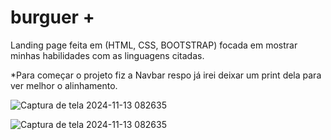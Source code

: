 # burguer +
Landing page feita em (HTML, CSS, BOOTSTRAP) focada em mostrar minhas habilidades com as linguagens citadas.  

*Para começar o projeto fiz a Navbar respo já irei deixar um print dela para ver melhor o alinhamento.


![Captura de tela 2024-11-13 082635](https://github.com/user-attachments/assets/5d9330e2-d26b-4ddb-a067-712b97a89f29)

![Captura de tela 2024-11-13 082635](https://github.com/user-attachments/assets/c801e239-155a-4646-ba9b-c2003ac012ca)
